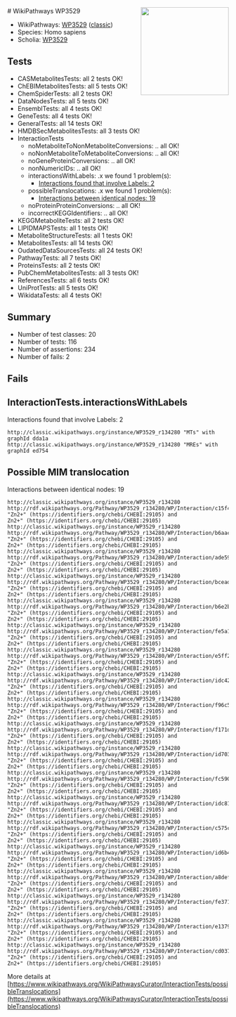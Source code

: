 <img style="float: right; width: 200px" src="https://upload.wikimedia.org/wikipedia/commons/thumb/8/83/Wplogo_with_text_500.png/640px-Wplogo_with_text_500.png" />
# WikiPathways WP3529

* WikiPathways: [WP3529](https://wikipathways.org/pathways/WP3529) ([classic](https://classic.wikipathways.org/instance/WP3529))
* Species: Homo sapiens
* Scholia: [WP3529](https://scholia.toolforge.org/wikipathways/WP3529)
## Tests
* CASMetabolitesTests: all 2 tests OK!
* ChEBIMetabolitesTests: all 5 tests OK!
* ChemSpiderTests: all 2 tests OK!
* DataNodesTests: all 5 tests OK!
* EnsemblTests: all 4 tests OK!
* GeneTests: all 4 tests OK!
* GeneralTests: all 14 tests OK!
* HMDBSecMetabolitesTests: all 3 tests OK!
* InteractionTests
    * noMetaboliteToNonMetaboliteConversions: .. all OK!
    * noNonMetaboliteToMetaboliteConversions: .. all OK!
    * noGeneProteinConversions: .. all OK!
    * nonNumericIDs: .. all OK!
    * interactionsWithLabels: .x we found 1 problem(s):
        * [Interactions found that involve Labels: 2](#630d2679)
    * possibleTranslocations: .x we found 1 problem(s):
        * [Interactions between identical nodes: 19](#661ebef3)
    * noProteinProteinConversions: .. all OK!
    * incorrectKEGGIdentifiers: .. all OK!
* KEGGMetaboliteTests: all 2 tests OK!
* LIPIDMAPSTests: all 1 tests OK!
* MetaboliteStructureTests: all 1 tests OK!
* MetabolitesTests: all 14 tests OK!
* OudatedDataSourcesTests: all 24 tests OK!
* PathwayTests: all 7 tests OK!
* ProteinsTests: all 2 tests OK!
* PubChemMetabolitesTests: all 3 tests OK!
* ReferencesTests: all 6 tests OK!
* UniProtTests: all 5 tests OK!
* WikidataTests: all 4 tests OK!


## Summary

* Number of test classes: 20
* Number of tests: 116
* Number of assertions: 234
* Number of fails: 2

## Fails

<a name="630d2679" />

## InteractionTests.interactionsWithLabels

Interactions found that involve Labels: 2
```
http://classic.wikipathways.org/instance/WP3529_r134280 "MTs" with graphId dda1a
http://classic.wikipathways.org/instance/WP3529_r134280 "MREs" with graphId ed754
```

<a name="661ebef3" />

## Possible MIM translocation

Interactions between identical nodes: 19
```
http://classic.wikipathways.org/instance/WP3529_r134280 http://rdf.wikipathways.org/Pathway/WP3529_r134280/WP/Interaction/c15f4 "Zn2+" (https://identifiers.org/chebi/CHEBI:29105) and 
Zn2+" (https://identifiers.org/chebi/CHEBI:29105)
http://classic.wikipathways.org/instance/WP3529_r134280 http://rdf.wikipathways.org/Pathway/WP3529_r134280/WP/Interaction/b6aac "Zn2+" (https://identifiers.org/chebi/CHEBI:29105) and 
Zn2+" (https://identifiers.org/chebi/CHEBI:29105)
http://classic.wikipathways.org/instance/WP3529_r134280 http://rdf.wikipathways.org/Pathway/WP3529_r134280/WP/Interaction/ade59 "Zn2+" (https://identifiers.org/chebi/CHEBI:29105) and 
Zn2+" (https://identifiers.org/chebi/CHEBI:29105)
http://classic.wikipathways.org/instance/WP3529_r134280 http://rdf.wikipathways.org/Pathway/WP3529_r134280/WP/Interaction/bcead "Zn2+" (https://identifiers.org/chebi/CHEBI:29105) and 
Zn2+" (https://identifiers.org/chebi/CHEBI:29105)
http://classic.wikipathways.org/instance/WP3529_r134280 http://rdf.wikipathways.org/Pathway/WP3529_r134280/WP/Interaction/b6e2b "Zn2+" (https://identifiers.org/chebi/CHEBI:29105) and 
Zn2+" (https://identifiers.org/chebi/CHEBI:29105)
http://classic.wikipathways.org/instance/WP3529_r134280 http://rdf.wikipathways.org/Pathway/WP3529_r134280/WP/Interaction/fe5a1 "Zn2+" (https://identifiers.org/chebi/CHEBI:29105) and 
Zn2+" (https://identifiers.org/chebi/CHEBI:29105)
http://classic.wikipathways.org/instance/WP3529_r134280 http://rdf.wikipathways.org/Pathway/WP3529_r134280/WP/Interaction/e5ff2 "Zn2+" (https://identifiers.org/chebi/CHEBI:29105) and 
Zn2+" (https://identifiers.org/chebi/CHEBI:29105)
http://classic.wikipathways.org/instance/WP3529_r134280 http://rdf.wikipathways.org/Pathway/WP3529_r134280/WP/Interaction/idc429b1b "Zn2+" (https://identifiers.org/chebi/CHEBI:29105) and 
Zn2+" (https://identifiers.org/chebi/CHEBI:29105)
http://classic.wikipathways.org/instance/WP3529_r134280 http://rdf.wikipathways.org/Pathway/WP3529_r134280/WP/Interaction/f96c5 "Zn2+" (https://identifiers.org/chebi/CHEBI:29105) and 
Zn2+" (https://identifiers.org/chebi/CHEBI:29105)
http://classic.wikipathways.org/instance/WP3529_r134280 http://rdf.wikipathways.org/Pathway/WP3529_r134280/WP/Interaction/f171d "Zn2+" (https://identifiers.org/chebi/CHEBI:29105) and 
Zn2+" (https://identifiers.org/chebi/CHEBI:29105)
http://classic.wikipathways.org/instance/WP3529_r134280 http://rdf.wikipathways.org/Pathway/WP3529_r134280/WP/Interaction/id703d3427 "Zn2+" (https://identifiers.org/chebi/CHEBI:29105) and 
Zn2+" (https://identifiers.org/chebi/CHEBI:29105)
http://classic.wikipathways.org/instance/WP3529_r134280 http://rdf.wikipathways.org/Pathway/WP3529_r134280/WP/Interaction/fc590 "Zn2+" (https://identifiers.org/chebi/CHEBI:29105) and 
Zn2+" (https://identifiers.org/chebi/CHEBI:29105)
http://classic.wikipathways.org/instance/WP3529_r134280 http://rdf.wikipathways.org/Pathway/WP3529_r134280/WP/Interaction/idc81b3b40 "Zn2+" (https://identifiers.org/chebi/CHEBI:29105) and 
Zn2+" (https://identifiers.org/chebi/CHEBI:29105)
http://classic.wikipathways.org/instance/WP3529_r134280 http://rdf.wikipathways.org/Pathway/WP3529_r134280/WP/Interaction/c575c "Zn2+" (https://identifiers.org/chebi/CHEBI:29105) and 
Zn2+" (https://identifiers.org/chebi/CHEBI:29105)
http://classic.wikipathways.org/instance/WP3529_r134280 http://rdf.wikipathways.org/Pathway/WP3529_r134280/WP/Interaction/id6b4a7265 "Zn2+" (https://identifiers.org/chebi/CHEBI:29105) and 
Zn2+" (https://identifiers.org/chebi/CHEBI:29105)
http://classic.wikipathways.org/instance/WP3529_r134280 http://rdf.wikipathways.org/Pathway/WP3529_r134280/WP/Interaction/a8def "Zn2+" (https://identifiers.org/chebi/CHEBI:29105) and 
Zn2+" (https://identifiers.org/chebi/CHEBI:29105)
http://classic.wikipathways.org/instance/WP3529_r134280 http://rdf.wikipathways.org/Pathway/WP3529_r134280/WP/Interaction/fe371 "Zn2+" (https://identifiers.org/chebi/CHEBI:29105) and 
Zn2+" (https://identifiers.org/chebi/CHEBI:29105)
http://classic.wikipathways.org/instance/WP3529_r134280 http://rdf.wikipathways.org/Pathway/WP3529_r134280/WP/Interaction/e1379 "Zn2+" (https://identifiers.org/chebi/CHEBI:29105) and 
Zn2+" (https://identifiers.org/chebi/CHEBI:29105)
http://classic.wikipathways.org/instance/WP3529_r134280 http://rdf.wikipathways.org/Pathway/WP3529_r134280/WP/Interaction/cd037 "Zn2+" (https://identifiers.org/chebi/CHEBI:29105) and 
Zn2+" (https://identifiers.org/chebi/CHEBI:29105)
```

More details at [https://www.wikipathways.org/WikiPathwaysCurator/InteractionTests/possibleTranslocations](https://www.wikipathways.org/WikiPathwaysCurator/InteractionTests/possibleTranslocations)

